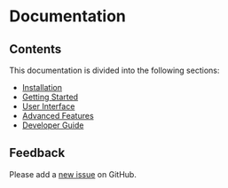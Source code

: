 # Documentation

## Contents

This documentation is divided into the following sections:

- [Installation](installation)
- [Getting Started](getting-started)
- [User Interface](user-interface)
- [Advanced Features](advanced-features)
- [Developer Guide](developer-guide)

## Feedback

Please add a [new issue](https://github.com/johanneskopton/decision_ui/issues) on GitHub.
